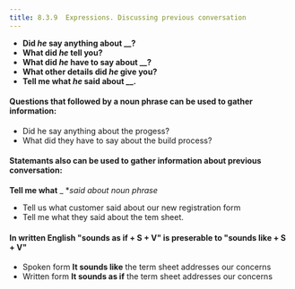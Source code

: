 ```yaml
---
title: 8.3.9  Expressions. Discussing previous conversation
---
```


- **Did _he_ say anything about __?**
- **What did _he_ tell you?**
- **What did _he_ have to say about __?**
- **What other details did _he_ give you?**
- **Tell me what _he_ said about __.**

#### Questions that followed by a noun phrase can be used to gather information:

- Did he say anything about the progess?
- What did they have to say about the build process?

#### Statemants also can be used to gather information about previous conversation:

**Tell me what** _ **said about* _noun phrase_

- Tell us what customer said about our new registration form
- Tell me what they said about the tem sheet.

#### In written English "**sounds as if + S + V**" is preserable to "**sounds like + S + V**"

- <span class="label label-info">Spoken form</span> **It sounds like** the term sheet addresses our concerns
- <span class="label label-info">Written form</span> **It sounds as if** the term sheet addresses our concerns
